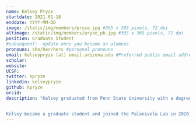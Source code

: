 ```yaml
---
name: Kelsey Pryze
startdate: 2021-01-18
enddate: YYYY-MM-DD
image: /static/img/members/pryze.jpg #365 x 365 pixels, 72 dpi
altimage: /static/img/members/pryze_pb.jpg #365 x 365 pixels, 72 dpi
position: Graduate Student
#subsequent:  update once you become an alumnus
pronouns: she/her/hers #personal pronouns
email: kelseypryze (at) email.arizona.edu #Preferred public email address
scholar:
website:
UCSF:
twitter: Kpryze
linkedin: kelseypryze
github: kpryze
orcid:
description: "Kelsey graduated from Penn State University with a degree in Biology and Plant Science with a focus on genetics and biotechnology. As an undergraduate, she focused on a project with Dr. David Hughes and the UN FAO to create an open source database to identify plant diseases through artificial intelligence. She also worked with Dr. Mark Guiltinan and Dr. Siela Maximova on a project to transform cacao trees to confer disease resistance to black pod rot. After graduation from Penn State, she worked as a Scientist of Virology for a pharmaceutical contract research organization.


Kelsey became a graduate student and joined the Palanivelu Lab in 2020, where she is focusing on transcriptional changes in plant reproductive tissues in response to heat stress."
---
```

